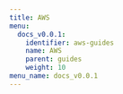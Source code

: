 ```yaml
---
title: AWS
menu:
  docs_v0.0.1:
    identifier: aws-guides
    name: AWS
    parent: guides
    weight: 10
menu_name: docs_v0.0.1
---
```

